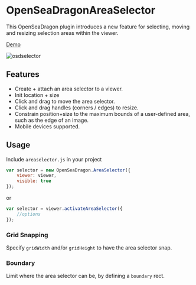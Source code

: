 # OpenSeaDragonAreaSelector

This OpenSeaDragon plugin introduces a new feature for selecting, moving and resizing selection areas within the viewer.

[Demo](http://jedateach.github.io/OpenSeadragonAreaSelector/demo/)

![osdselector](https://cloud.githubusercontent.com/assets/1356335/7264166/e7f94190-e8dc-11e4-88f9-8a62e5a1aefc.gif)

## Features

 * Create + attach an area selector to a viewer.
 * Init location + size
 * Click and drag to move the area selector.
 * Click and drag handles (corners / edges) to resize.
 * Constrain position+size to the maximum bounds of a user-defined area, such as the edge of an image.
 * Mobile devices supported.

## Usage

Include `areaselector.js` in your project

```javascript
var selector = new OpenSeaDragon.AreaSelector({
    viewer: viewer,
    visible: true
});
```

or

```javascript
var selector = viewer.activateAreaSelector({
    //options
});
```

### Grid Snapping

Specify `gridWidth` and/or `gridHeight` to have the area selector snap.

### Boundary

Limit where the area selector can be, by defining a `boundary` rect.